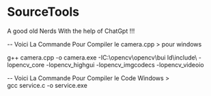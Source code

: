 # SourceTools
A good old Nerds With the help of ChatGpt !!!

-- Voici La Commande Pour Compiler le camera.cpp > pour windows 

g++ camera.cpp -o camera.exe -IC:\opencv\opencv\bui
ld\include\ -lopencv_core -lopencv_highgui -lopencv_imgcodecs -lopencv_videoio

-- Voici La Commande Pour Compiler le Code Windows >  
gcc service.c -o service.exe





